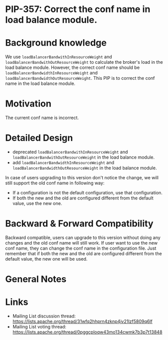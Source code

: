 # PIP-357: Correct the conf name in load balance module.

# Background knowledge

We use `loadBalancerBandwithInResourceWeight` and `loadBalancerBandwithOutResourceWeight` to calculate the broker's load in the load balance module. However, the correct conf name should be `loadBalancerBandwidthInResourceWeight` and `loadBalancerBandwidthOutResourceWeight`. This PIP is to correct the conf name in the load balance module.

# Motivation

The current conf name is incorrect.


# Detailed Design

- deprecated `loadBalancerBandwithInResourceWeight` and `loadBalancerBandwithOutResourceWeight` in the load balance module.
- add `loadBalancerBandwidthInResourceWeight` and `loadBalancerBandwidthOutResourceWeight` in the load balance module.

In case of users upgrading to this version don't notice the change, we will still support the old conf name in following way:
- If a configuration is not the default configuration, use that configuration.
- If both the new and the old are configured different from the default value, use the new one.

# Backward & Forward Compatibility

Backward compatible, users can upgrade to this version without doing any changes and the old conf name will still work.
If user want to use the new conf name, they can change the conf name in the configuration file.
Just remember that if both the new and the old are configured different from the default value, the new one will be used.

# General Notes

# Links

<!--
Updated afterwards
-->
* Mailing List discussion thread: https://lists.apache.org/thread/31wfq2hhprn4zknp4jv21lzf5809q6lf
* Mailing List voting thread: https://lists.apache.org/thread/0pggcploqw43mo134cwmk7b3p7t13848
